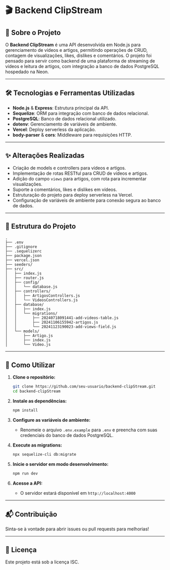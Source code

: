 # 🎬 Backend ClipStream

## 📖 Sobre o Projeto

O **Backend ClipStream** é uma API desenvolvida em Node.js para gerenciamento de vídeos e artigos, permitindo operações de CRUD, contagem de visualizações, likes, dislikes e comentários. O projeto foi pensado para servir como backend de uma plataforma de streaming de vídeos e leitura de artigos, com integração a banco de dados PostgreSQL hospedado na Neon.

---

## 🛠️ Tecnologias e Ferramentas Utilizadas

- **Node.js** & **Express**: Estrutura principal da API.
- **Sequelize**: ORM para integração com banco de dados relacional.
- **PostgreSQL**: Banco de dados relacional utilizado.
- **dotenv**: Gerenciamento de variáveis de ambiente.
- **Vercel**: Deploy serverless da aplicação.
- **body-parser** & **cors**: Middleware para requisições HTTP.

---

## ✨ Alterações Realizadas

- Criação de models e controllers para vídeos e artigos.
- Implementação de rotas RESTful para CRUD de vídeos e artigos.
- Adição do campo `views` para artigos, com rota para incrementar visualizações.
- Suporte a comentários, likes e dislikes em vídeos.
- Estruturação do projeto para deploy serverless na Vercel.
- Configuração de variáveis de ambiente para conexão segura ao banco de dados.

---

## 📁 Estrutura do Projeto

```text
.
├── .env
├── .gitignore
├── .sequelizerc
├── package.json
├── vercel.json
├── seeders/
├── src/
│   ├── index.js
│   ├── router.js
│   ├── config/
│   │   └── database.js
│   ├── controllers/
│   │   ├── ArtigosControllers.js
│   │   └── VideosControllers.js
│   ├── database/
│   │   ├── index.js
│   │   └── migrations/
│   │       ├── 20240718091441-add-videos-table.js
│   │       ├── 20241106155942-artigos.js
│   │       └── 20241123190023-add-views-field.js
│   └── models/
│       ├── Artigo.js
│       ├── index.js
│       └── Video.js
```

---

## 🚀 Como Utilizar

1. **Clone o repositório:**
   ```sh
   git clone https://github.com/seu-usuario/backend-clipStream.git
   cd backend-clipStream
   ```

2. **Instale as dependências:**
   ```sh
   npm install
   ```

3. **Configure as variáveis de ambiente:**
   - Renomeie o arquivo `.env.example` para `.env` e preencha com suas credenciais do banco de dados PostgreSQL.

4. **Execute as migrations:**
   ```sh
   npx sequelize-cli db:migrate
   ```

5. **Inicie o servidor em modo desenvolvimento:**
   ```sh
   npm run dev
   ```

6. **Acesse a API:**
   - O servidor estará disponível em `http://localhost:4000`

---

## 📬 Contribuição

Sinta-se à vontade para abrir issues ou pull requests para melhorias!

---

## 📝 Licença

Este projeto está sob a licença ISC.
